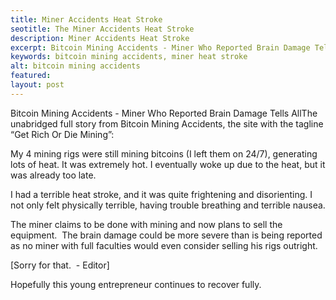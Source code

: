 ```yaml
---
title: Miner Accidents Heat Stroke
seotitle: The Miner Accidents Heat Stroke
description: Miner Accidents Heat Stroke
excerpt: Bitcoin Mining Accidents - Miner Who Reported Brain Damage Tells All
keywords: bitcoin mining accidents, miner heat stroke
alt: bitcoin mining accidents
featured: 
layout: post
---
```


<p>Bitcoin Mining Accidents - Miner Who Reported Brain Damage Tells AllThe unabridged full story from Bitcoin Mining Accidents, the site with the tagline “Get Rich Or Die Mining”:<p>

<p>My 4 mining rigs were still mining bitcoins (I left them on 24/7), generating lots of heat. It was extremely hot. I eventually woke up due to the heat, but it was already too late.<p>
<p>I had a terrible heat stroke, and it was quite frightening and disorienting. I not only felt physically terrible, having trouble breathing and terrible nausea.<p>

<p>The miner claims to be done with mining and now plans to sell the equipment.  The brain damage could be more severe than is being reported as no miner with full faculties would even consider selling his rigs outright.<p>
<p>[Sorry for that.  - Editor]<p>
<p>Hopefully this young entrepreneur continues to recover fully.<p>

